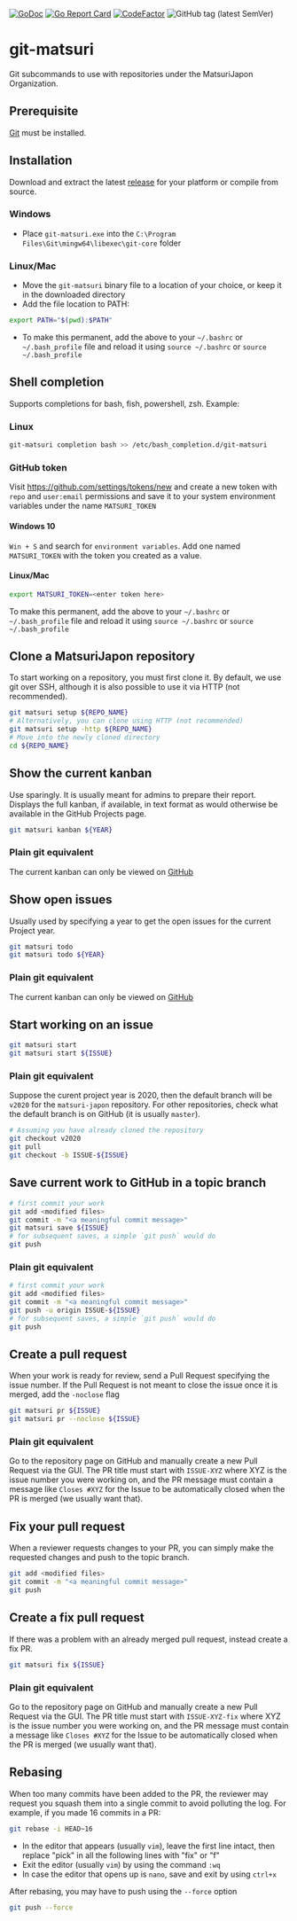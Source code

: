 [![GoDoc](https://godoc.org/github.com/MatsuriJapon/git-matsuri?status.svg)](https://godoc.org/github.com/MatsuriJapon/git-matsuri) [![Go Report Card](https://goreportcard.com/badge/github.com/MatsuriJapon/git-matsuri)](https://goreportcard.com/report/github.com/MatsuriJapon/git-matsuri) [![CodeFactor](https://www.codefactor.io/repository/github/matsurijapon/git-matsuri/badge)](https://www.codefactor.io/repository/github/matsurijapon/git-matsuri) ![GitHub tag (latest SemVer)](https://img.shields.io/github/v/tag/MatsuriJapon/git-matsuri?label=latest%20version)

# git-matsuri
Git subcommands to use with repositories under the MatsuriJapon Organization.

## Prerequisite
[Git](https://git-scm.com/downloads) must be installed.

## Installation
Download and extract the latest [release](https://github.com/MatsuriJapon/git-matsuri/releases) for your platform or compile from source.

### Windows
- Place `git-matsuri.exe` into the `C:\Program Files\Git\mingw64\libexec\git-core` folder

### Linux/Mac
- Move the `git-matsuri` binary file to a location of your choice, or keep it in the downloaded directory
- Add the file location to PATH: 
```sh
export PATH="$(pwd):$PATH"
```
- To make this permanent, add the above to your `~/.bashrc` or `~/.bash_profile` file and reload it using `source ~/.bashrc` or `source ~/.bash_profile`

## Shell completion
Supports completions for bash, fish, powershell, zsh. Example:

### Linux
```sh
git-matsuri completion bash >> /etc/bash_completion.d/git-matsuri
```

### GitHub token
Visit https://github.com/settings/tokens/new and create a new token with `repo` and `user:email` permissions and save it to your system environment variables under the name `MATSURI_TOKEN`

#### Windows 10
`Win + S` and search for `environment variables`. Add one named `MATSURI_TOKEN` with the token you created as a value.

#### Linux/Mac
```sh
export MATSURI_TOKEN=<enter token here>
```

To make this permanent, add the above to your `~/.bashrc` or `~/.bash_profile` file and reload it using `source ~/.bashrc` or `source ~/.bash_profile`

## Clone a MatsuriJapon repository
To start working on a repository, you must first clone it. By default, we use git over SSH, although it is also possible to use it via HTTP (not recommended).
```sh
git matsuri setup ${REPO_NAME}
# Alternatively, you can clone using HTTP (not recommended)
git matsuri setup -http ${REPO_NAME}
# Move into the newly cloned directory
cd ${REPO_NAME}
```

## Show the current kanban
Use sparingly. It is usually meant for admins to prepare their report. Displays the full kanban, if available, in text format as would otherwise be available in the GitHub Projects page.
```sh
git matsuri kanban ${YEAR}
```

### Plain git equivalent
The current kanban can only be viewed on [GitHub](https://github.com/MatsuriJapon/matsuri-japon/projects)

## Show open issues
Usually used by specifying a year to get the open issues for the current Project year.
```sh
git matsuri todo
git matsuri todo ${YEAR}
```

### Plain git equivalent
The current kanban can only be viewed on [GitHub](https://github.com/MatsuriJapon/matsuri-japon/projects)

## Start working on an issue
```sh
git matsuri start
git matsuri start ${ISSUE}
```

### Plain git equivalent
Suppose the curent project year is 2020, then the default branch will be `v2020` for the `matsuri-japon` repository. For other repositories, check what the default branch is on GitHub (it is usually `master`).
```sh
# Assuming you have already cloned the repository
git checkout v2020
git pull
git checkout -b ISSUE-${ISSUE}
```

## Save current work to GitHub in a topic branch
```sh
# first commit your work
git add <modified files>
git commit -m "<a meaningful commit message>"
git matsuri save ${ISSUE}
# for subsequent saves, a simple `git push` would do
git push
```

### Plain git equivalent
```sh
# first commit your work
git add <modified files>
git commit -m "<a meaningful commit message>"
git push -u origin ISSUE-${ISSUE}
# for subsequent saves, a simple `git push` would do
git push
```

## Create a pull request
When your work is ready for review, send a Pull Request specifying the issue number. If the Pull Request is not meant to close the issue once it is merged, add the `-noclose` flag
```sh
git matsuri pr ${ISSUE}
git matsuri pr --noclose ${ISSUE}
```

### Plain git equivalent
Go to the repository page on GitHub and manually create a new Pull Request via the GUI. The PR title must start with `ISSUE-XYZ` where XYZ is the issue number you were working on, and the PR message must contain a message like `Closes #XYZ` for the Issue to be automatically closed when the PR is merged (we usually want that).

## Fix your pull request
When a reviewer requests changes to your PR, you can simply make the requested changes and push to the topic branch.
```sh
git add <modified files>
git commit -m "<a meaningful commit message>"
git push
```

## Create a fix pull request
If there was a problem with an already merged pull request, instead create a fix PR.
```sh
git matsuri fix ${ISSUE}
```

### Plain git equivalent
Go to the repository page on GitHub and manually create a new Pull Request via the GUI. The PR title must start with `ISSUE-XYZ-fix` where XYZ is the issue number you were working on, and the PR message must contain a message like `Closes #XYZ` for the Issue to be automatically closed when the PR is merged (we usually want that).

## Rebasing
When too many commits have been added to the PR, the reviewer may request you squash them into a single commit to avoid polluting the log. For example, if you made 16 commits in a PR:
```sh
git rebase -i HEAD~16
```
- In the editor that appears (usually `vim`), leave the first line intact, then replace "pick" in all the following lines with "fix" or "f"
- Exit the editor (usually `vim`) by using the command `:wq`
- In case the editor that opens up is `nano`, save and exit by using `ctrl+x`

After rebasing, you may have to push using the `--force` option
```sh
git push --force
```
